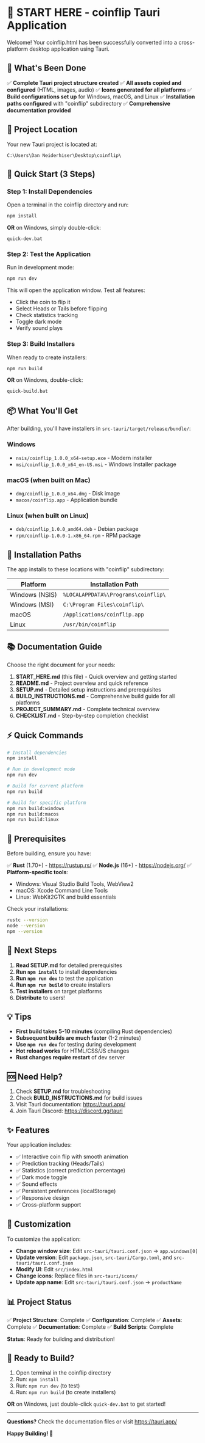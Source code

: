 # 🎯 START HERE - coinflip Tauri Application

Welcome! Your coinflip.html has been successfully converted into a cross-platform desktop application using Tauri.

## 🎉 What's Been Done

✅ **Complete Tauri project structure created**
✅ **All assets copied and configured** (HTML, images, audio)
✅ **Icons generated for all platforms**
✅ **Build configurations set up** for Windows, macOS, and Linux
✅ **Installation paths configured** with "coinflip" subdirectory
✅ **Comprehensive documentation provided**

## 📁 Project Location

Your new Tauri project is located at:
```
C:\Users\Dan Neiderhiser\Desktop\coinflip\
```

## 🚀 Quick Start (3 Steps)

### Step 1: Install Dependencies
Open a terminal in the coinflip directory and run:
```bash
npm install
```

**OR** on Windows, simply double-click:
```
quick-dev.bat
```

### Step 2: Test the Application
Run in development mode:
```bash
npm run dev
```

This will open the application window. Test all features:
- Click the coin to flip it
- Select Heads or Tails before flipping
- Check statistics tracking
- Toggle dark mode
- Verify sound plays

### Step 3: Build Installers
When ready to create installers:
```bash
npm run build
```

**OR** on Windows, double-click:
```
quick-build.bat
```

## 📦 What You'll Get

After building, you'll have installers in `src-tauri/target/release/bundle/`:

### Windows
- `nsis/coinflip_1.0.0_x64-setup.exe` - Modern installer
- `msi/coinflip_1.0.0_x64_en-US.msi` - Windows Installer package

### macOS (when built on Mac)
- `dmg/coinflip_1.0.0_x64.dmg` - Disk image
- `macos/coinflip.app` - Application bundle

### Linux (when built on Linux)
- `deb/coinflip_1.0.0_amd64.deb` - Debian package
- `rpm/coinflip-1.0.0-1.x86_64.rpm` - RPM package

## 📍 Installation Paths

The app installs to these locations with "coinflip" subdirectory:

| Platform | Installation Path |
|----------|------------------|
| Windows (NSIS) | `%LOCALAPPDATA%\Programs\coinflip\` |
| Windows (MSI) | `C:\Program Files\coinflip\` |
| macOS | `/Applications/coinflip.app` |
| Linux | `/usr/bin/coinflip` |

## 📚 Documentation Guide

Choose the right document for your needs:

1. **START_HERE.md** (this file) - Quick overview and getting started
2. **README.md** - Project overview and quick reference
3. **SETUP.md** - Detailed setup instructions and prerequisites
4. **BUILD_INSTRUCTIONS.md** - Comprehensive build guide for all platforms
5. **PROJECT_SUMMARY.md** - Complete technical overview
6. **CHECKLIST.md** - Step-by-step completion checklist

## ⚡ Quick Commands

```bash
# Install dependencies
npm install

# Run in development mode
npm run dev

# Build for current platform
npm run build

# Build for specific platform
npm run build:windows
npm run build:macos
npm run build:linux
```

## 🔧 Prerequisites

Before building, ensure you have:

✅ **Rust** (1.70+) - https://rustup.rs/
✅ **Node.js** (16+) - https://nodejs.org/
✅ **Platform-specific tools**:
   - Windows: Visual Studio Build Tools, WebView2
   - macOS: Xcode Command Line Tools
   - Linux: WebKit2GTK and build essentials

Check your installations:
```bash
rustc --version
node --version
npm --version
```

## 🎯 Next Steps

1. **Read SETUP.md** for detailed prerequisites
2. **Run `npm install`** to install dependencies
3. **Run `npm run dev`** to test the application
4. **Run `npm run build`** to create installers
5. **Test installers** on target platforms
6. **Distribute** to users!

## 💡 Tips

- **First build takes 5-10 minutes** (compiling Rust dependencies)
- **Subsequent builds are much faster** (1-2 minutes)
- **Use `npm run dev`** for testing during development
- **Hot reload works** for HTML/CSS/JS changes
- **Rust changes require restart** of dev server

## 🆘 Need Help?

1. Check **SETUP.md** for troubleshooting
2. Check **BUILD_INSTRUCTIONS.md** for build issues
3. Visit Tauri documentation: https://tauri.app/
4. Join Tauri Discord: https://discord.gg/tauri

## ✨ Features

Your application includes:
- ✅ Interactive coin flip with smooth animation
- ✅ Prediction tracking (Heads/Tails)
- ✅ Statistics (correct prediction percentage)
- ✅ Dark mode toggle
- ✅ Sound effects
- ✅ Persistent preferences (localStorage)
- ✅ Responsive design
- ✅ Cross-platform support

## 🎨 Customization

To customize the application:

- **Change window size**: Edit `src-tauri/tauri.conf.json` → `app.windows[0]`
- **Update version**: Edit `package.json`, `src-tauri/Cargo.toml`, and `src-tauri/tauri.conf.json`
- **Modify UI**: Edit `src/index.html`
- **Change icons**: Replace files in `src-tauri/icons/`
- **Update app name**: Edit `src-tauri/tauri.conf.json` → `productName`

## 📊 Project Status

✅ **Project Structure**: Complete
✅ **Configuration**: Complete
✅ **Assets**: Complete
✅ **Documentation**: Complete
✅ **Build Scripts**: Complete

**Status**: Ready for building and distribution!

## 🚀 Ready to Build?

1. Open terminal in the coinflip directory
2. Run: `npm install`
3. Run: `npm run dev` (to test)
4. Run: `npm run build` (to create installers)

**OR** on Windows, just double-click `quick-dev.bat` to get started!

---

**Questions?** Check the documentation files or visit https://tauri.app/

**Happy Building! 🎉**
